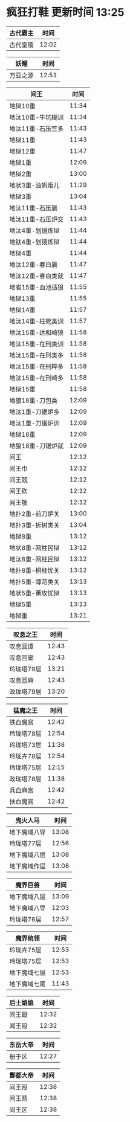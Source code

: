 # 疯狂打鞋 更新时间 13:25

| 古代霸主   | 时间    |
|--------|-------|
| 古代皇陵 | 12:02 |

| 妖瞳   | 时间    |
|--------|-------|
| 万亚之源 | 12:51 |

| 间王   | 时间    |
|--------|-------|
| 地狱10重 | 11:34 |
| 地汰10重-牛坑糊训 | 11:34 |
| 地汰11重-石压竺多 | 11:43 |
| 地狱11重 | 11:43 |
| 地狱12重 | 11:47 |
| 地狱1重 | 12:09 |
| 地狱2重 | 13:00 |
| 地状3重-油帆炬儿 | 11:29 |
| 地狱3重 | 13:04 |
| 地汰11重-石压晨 | 11:43 |
| 地汰11重-石压炉交 | 11:43 |
| 地汰4重-划镜炼狱 | 11:44 |
| 地钛4重-划镜炼狱 | 11:44 |
| 地狱4重 | 11:44 |
| 地汰12重-春白晨 | 11:47 |
| 地汰12重-春白类就 | 11:47 |
| 地省15重-血池适狼 | 11:55 |
| 地狱13重 | 11:55 |
| 地狱14重 | 11:57 |
| 地汰14重-柱死类训 | 11:57 |
| 地汰15重-达和崎狼 | 11:58 |
| 地汰15重-在刑类训 | 11:58 |
| 地汰15重-在刑类多 | 11:58 |
| 地汰15重-在刑粹多 | 11:58 |
| 地汰15重-在刑崎多 | 11:58 |
| 地狱15重 | 11:58 |
| 地狼18重-刀包类 | 12:09 |
| 地汰1重-刀锯炉多 | 12:09 |
| 地汰1重-刀锯炉训 | 12:09 |
| 地狱18重 | 12:09 |
| 地狼18重-刀锯炉就 | 12:09 |
| 间王 | 12:12 |
| 间王巾 | 12:12 |
| 间王兢 | 12:12 |
| 间王砍 | 12:12 |
| 闻王敬 | 12:12 |
| 地扑2重-前刀炉关 | 13:00 |
| 地扑3重-折树类关 | 13:04 |
| 地狱8重 | 13:12 |
| 地状8重-网柱民狱 | 13:12 |
| 地汰8重-网柱民狱 | 13:12 |
| 地扑8重-桐柱忧关 | 13:12 |
| 地扑5重-薄范类关 | 13:13 |
| 地状5重-薰攻忧狱 | 13:13 |
| 地狱5重 | 13:13 |
| 地狱重 | 13:21 |

| 叹息之王   | 时间    |
|--------|-------|
| 叹息回谭 | 12:43 |
| 叹息回廊 | 12:43 |
| 玲珑塔79层 | 13:21 |
| 叹息回麻 | 12:43 |
| 政珑塔79层 | 13:20 |

| 猛魔之王   | 时间    |
|--------|-------|
| 铁血魔宫 | 12:42 |
| 玲珑塔78层 | 12:54 |
| 玲珑塔73层 | 11:38 |
| 玲珑卉78层 | 12:54 |
| 玲珑塔75层 | 12:15 |
| 政珑塔78层 | 11:38 |
| 兵血麻宫 | 12:42 |
| 扶血魔宫 | 12:42 |

| 鬼火人马   | 时间    |
|--------|-------|
| 地下魔域八导 | 13:08 |
| 玲珑塔77层 | 12:56 |
| 地下魔域八层 | 13:08 |
| 地下魔域作层 | 13:08 |

| 魔界巨兽   | 时间    |
|--------|-------|
| 地下魔域八层 | 13:09 |
| 地下魔域八导 | 12:03 |
| 玲珑塔76层 | 12:57 |

| 魔界统领   | 时间    |
|--------|-------|
| 玲珑卉75层 | 12:53 |
| 玲珑塔75层 | 12:53 |
| 地下魔域七层 | 12:53 |
| 地下魔域七尾 | 11:43 |

| 后土娘娘   | 时间    |
|--------|-------|
| 间王殴 | 12:32 |
| 闻王殴 | 12:32 |

| 东岳大帝   | 时间    |
|--------|-------|
| 册于区 | 12:27 |

| 酆都大帝   | 时间    |
|--------|-------|
| 间王殴 | 12:38 |
| 间王网 | 12:38 |
| 间王区 | 12:38 |